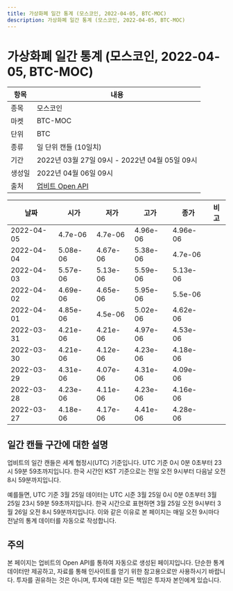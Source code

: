 ```yaml
---
title: 가상화폐 일간 통계 (모스코인, 2022-04-05, BTC-MOC)
description: 가상화폐 일간 통계 (모스코인, 2022-04-05, BTC-MOC)
---
```



가상화폐 일간 통계 (모스코인, 2022-04-05, BTC-MOC)
===

|항목|내용|
|--|--|
|종목|모스코인|
|마켓|BTC-MOC|
|단위|BTC|
|종류|일 단위 캔들 (10일치)|
|기간|2022년 03월 27일 09시 - 2022년 04월 05일 09시|
|생성일|2022년 04월 06일 09시|
|출처|[업비트 Open API](https://docs.upbit.com)|


|날짜|시가|저가|고가|종가|비고|
|--|--|--|--|--|--|
|2022-04-05|4.7e-06|4.7e-06|4.96e-06|4.96e-06|    |
|2022-04-04|5.08e-06|4.67e-06|5.38e-06|4.7e-06|    |
|2022-04-03|5.57e-06|5.13e-06|5.59e-06|5.13e-06|    |
|2022-04-02|4.69e-06|4.65e-06|5.95e-06|5.5e-06|    |
|2022-04-01|4.85e-06|4.5e-06|5.02e-06|4.62e-06|    |
|2022-03-31|4.21e-06|4.21e-06|4.97e-06|4.53e-06|    |
|2022-03-30|4.21e-06|4.12e-06|4.23e-06|4.18e-06|    |
|2022-03-29|4.31e-06|4.07e-06|4.31e-06|4.09e-06|    |
|2022-03-28|4.23e-06|4.11e-06|4.23e-06|4.16e-06|    |
|2022-03-27|4.18e-06|4.17e-06|4.41e-06|4.28e-06|    |


일간 캔들 구간에 대한 설명
---


업비트의 일간 캔들은 세계 협정시(UTC) 기준입니다. 
UTC 기준 0시 0분 0초부터 23시 59분 59초까지입니다. 
한국 시간인 KST 기준으로는 전일 오전 9시부터 다음날 오전 8시 59분까지입니다. 


예를들면, UTC 기준 3월 25일 데이터는 UTC 시준 3월 25일 0시 0분 0초부터 3월 25일 23시 59분 59초까지입니다. 
한국 시간으로 표현하면 3월 25일 오전 9시부터 3월 26일 오전 8시 59분까지입니다. 
이와 같은 이유로 본 페이지는 매일 오전 9시마다 전날의 통계 데이터를 자동으로 작성합니다. 


주의
---


본 페이지는 업비트의 Open API를 통하여 자동으로 생성된 페이지입니다. 
단순한 통계 데이터만 제공하고, 자료를 통해 인사이트를 얻기 위한 참고용으로만 사용하시기 바랍니다. 
투자를 권유하는 것은 아니며, 투자에 대한 모든 책임은 투자자 본인에게 있습니다. 
